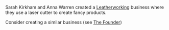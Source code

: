 Sarah Kirkham and Anna Warren created a [Leatherworking][1] business where
they use a laser cutter to create fancy products.

Consider creating a similar business (see [The Founder][2])

[1]: https://en.wikipedia.org/wiki/Leather_crafting
[2]: founder.html